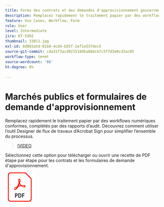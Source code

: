 ```yaml
---
title: Forms des contrats et des demandes d'approvisionnement gouvernementaux
description: Remplacez rapidement le traitement papier par des workflows numériques conformes, complétés par des rapports d’audit
feature: Use Cases, Workflow, Form
role: User
level: Intermediate
jira: KT-5302
thumbnail: 33811.jpg
exl-id: 8d882a5d-01b8-4cd4-b55f-2ef1e537dec5
source-git-commit: cda31f3acd9215184ba88dcb7c5ffd3e0cd3ac05
workflow-type: tm+mt
source-wordcount: '66'
ht-degree: 0%

---
```


# Marchés publics et formulaires de demande d&#39;approvisionnement

Remplacez rapidement le traitement papier par des workflows numériques conformes, complétés par des rapports d’audit. Découvrez comment utiliser l’outil Designer de flux de travaux d’Acrobat Sign pour simplifier l’ensemble du processus.

>[!VIDEO](https://video.tv.adobe.com/v/3448052?quality=12&learn=on&hidetitle=true&captions=fre_fr)

Sélectionnez cette option pour télécharger ou ouvrir une recette de PDF étape par étape pour les contrats et les formulaires de demande d&#39;approvisionnement.

[![Télécharger la recette du PDF](../assets/acrobat_PDF_96.png)](../assets/UseCaseRecipe-EN-UsingWorkflowDesigner.pdf)
